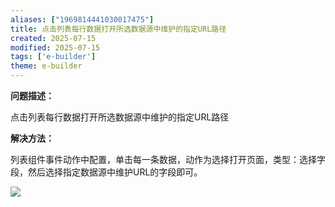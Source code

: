 ```yaml
---
aliases: ["1969814441030017475"]
title: 点击列表每行数据打开所选数据源中维护的指定URL路径
created: 2025-07-15
modified: 2025-07-15
tags: ['e-builder']
theme: e-builder
---
```


**问题描述：**

点击列表每行数据打开所选数据源中维护的指定URL路径

**解决方法：**

列表组件事件动作中配置，单击每一条数据，动作为选择打开页面，类型：选择字段，然后选择指定数据源中维护URL的字段即可。

![](https://myhelpdoc.oss-cn-heyuan.aliyuncs.com/mdimages/07c9cccf2617afe25c3f35b06850d40b.jpg)